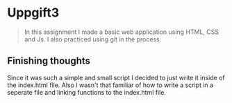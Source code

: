 # Uppgift3


>In this assignment I made a basic web application using HTML, CSS and Js.
>I also practiced using git in the process. 


## Finishing thoughts

Since it was such a simple and small script I decided to just write it inside of the index.html file.
Also I wasn't that familiar of how to write a script in a seperate file and linking functions to the index.html file.
